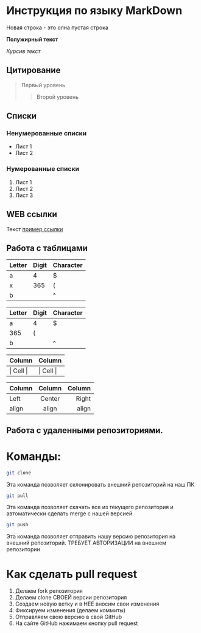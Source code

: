 # Инструкция по языку MarkDown

Новая строка - это олна пустая строка

**Полужирный текст**

*Курсив текст*

## Цитирование
> Первый уровень
>> Второй уровень

## Списки
### Ненумерованные списки
* Лист 1
* Лист 2
### Нумерованные списки
1. Лист 1
2. Лист 2
3. Лист 3

## WEB ссылки
Текст [пример ссылки](http.example.com "Всплывающая подсказка")

## Работа с таблицами

Letter | Digit | Character
------ | ------|----------
a      | 4     | $
x      | 365    | (
b      |       | ^  

Letter|Digit|Character
---|---|---
a|4|$
 |365|(
b| |^  

Column | Column
------ | ------
\| Cell \|| \| Cell \|  


Column | Column | Column
:----- | :----: | -----:
Left   | Center | Right
align  | align  | align

## Работа с удаленными репозиториями.
 # Команды:
 ```sh
git clone 
```
Эта команда позволяет склонировать внешний репозиторий на наш ПК

```sh
git pull
``` 
Эта команда позволяет скачать все из текущего репозитория и автоматически
сделать merge с нашей версией

```sh
git push
``` 
Эта команда позволяет отправить нашу версию репозитория на внешний
репозиторий. ТРЕБУЕТ АВТОРИЗАЦИИ на внешнем репозитории

# Как сделать pull request
1. Делаем fork репозитория
2.  Делаем clone СВОЕЙ версии репозитория
3. Создаем новую ветку и в НЕЕ вносим свои изменения
4. Фиксируем изменения (делаем коммиты)
5. Отправляем свою версию в свой GitHub
6. На сайте GitHub нажимаем кнопку pull request 